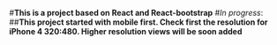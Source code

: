 #**This is a project based on React and React-bootstrap** #_In progress_: ##**This project started with mobile first. Check first the resolution for iPhone 4 320:480. Higher resolution views will be soon added**
